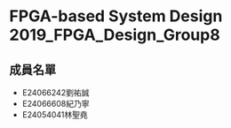 
# FPGA-based System Design 2019_FPGA_Design_Group8

## 成員名單
* E24066242劉祐誠
* E24066608紀乃寧
* E24054041林聖堯
